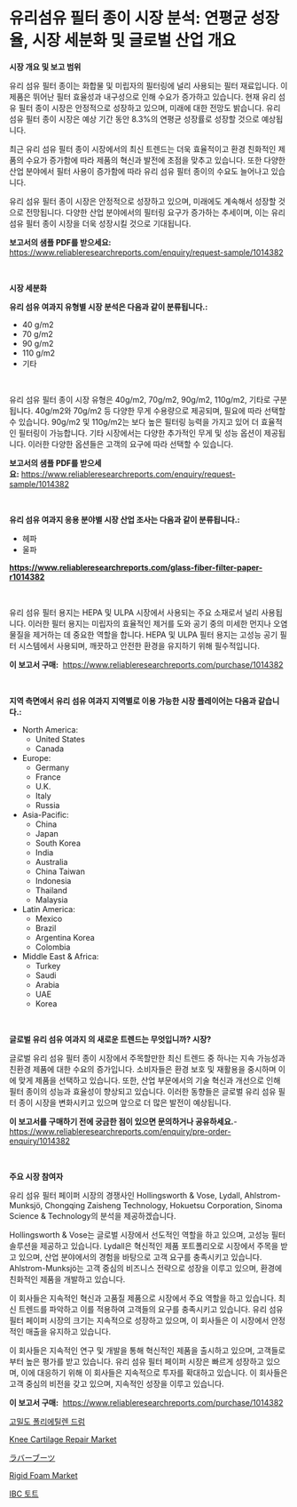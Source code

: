 <p><h1>유리섬유 필터 종이 시장 분석: 연평균 성장율, 시장 세분화 및 글로벌 산업 개요</h1></p><p><strong>시장 개요 및 보고 범위</strong></p>
<p><p>유리 섬유 필터 종이는 화합물 및 미립자의 필터링에 널리 사용되는 필터 재료입니다. 이 제품은 뛰어난 필터 효율성과 내구성으로 인해 수요가 증가하고 있습니다. 현재 유리 섬유 필터 종이 시장은 안정적으로 성장하고 있으며, 미래에 대한 전망도 밝습니다. 유리 섬유 필터 종이 시장은 예상 기간 동안 8.3%의 연평균 성장률로 성장할 것으로 예상됩니다.</p><p>최근 유리 섬유 필터 종이 시장에서의 최신 트렌드는 더욱 효율적이고 환경 친화적인 제품의 수요가 증가함에 따라 제품의 혁신과 발전에 초점을 맞추고 있습니다. 또한 다양한 산업 분야에서 필터 사용이 증가함에 따라 유리 섬유 필터 종이의 수요도 늘어나고 있습니다.</p><p>유리 섬유 필터 종이 시장은 안정적으로 성장하고 있으며, 미래에도 계속해서 성장할 것으로 전망됩니다. 다양한 산업 분야에서의 필터링 요구가 증가하는 추세이며, 이는 유리 섬유 필터 종이 시장을 더욱 성장시킬 것으로 기대됩니다.</p></p>
<p><strong>보고서의 샘플 PDF를 받으세요:</strong> <a href="https://www.reliableresearchreports.com/enquiry/request-sample/1014382">https://www.reliableresearchreports.com/enquiry/request-sample/1014382</a></p>
<p>&nbsp;</p>
<p><strong>시장 세분화</strong></p>
<p><strong>유리 섬유 여과지 유형별 시장 분석은 다음과 같이 분류됩니다.:</strong></p>
<p><ul><li>40 g/m2</li><li>70 g/m2</li><li>90 g/m2</li><li>110 g/m2</li><li>기타</li></ul></p>
<p>&nbsp;</p>
<p><p>유리 섬유 필터 종이 시장 유형은 40g/m2, 70g/m2, 90g/m2, 110g/m2, 기타로 구분됩니다. 40g/m2와 70g/m2 등 다양한 무게 수용량으로 제공되며, 필요에 따라 선택할 수 있습니다. 90g/m2 및 110g/m2는 보다 높은 필터링 능력을 가지고 있어 더 효율적인 필터링이 가능합니다. 기타 시장에서는 다양한 추가적인 무게 및 성능 옵션이 제공됩니다. 이러한 다양한 옵션들은 고객의 요구에 따라 선택할 수 있습니다.</p></p>
<p><strong>보고서의 샘플 PDF를 받으세요:</strong>&nbsp;<a href="https://www.reliableresearchreports.com/enquiry/request-sample/1014382">https://www.reliableresearchreports.com/enquiry/request-sample/1014382</a></p>
<p>&nbsp;</p>
<p><strong> 유리 섬유 여과지 응용 분야별 시장 산업 조사는 다음과 같이 분류됩니다.:</strong></p>
<p><ul><li>헤파</li><li>울파</li></ul></p>
<p><strong><a href="https://www.reliableresearchreports.com/glass-fiber-filter-paper-r1014382">https://www.reliableresearchreports.com/glass-fiber-filter-paper-r1014382</a></strong></p>
<p>&nbsp;</p>
<p><p>유리 섬유 필터 용지는 HEPA 및 ULPA 시장에서 사용되는 주요 소재로서 널리 사용됩니다. 이러한 필터 용지는 미립자의 효율적인 제거를 도와 공기 중의 미세한 먼지나 오염물질을 제거하는 데 중요한 역할을 합니다. HEPA 및 ULPA 필터 용지는 고성능 공기 필터 시스템에서 사용되며, 깨끗하고 안전한 환경을 유지하기 위해 필수적입니다.</p></p>
<p><strong>이 보고서 구매:</strong>&nbsp; <a href="https://www.reliableresearchreports.com/purchase/1014382">https://www.reliableresearchreports.com/purchase/1014382</a></p>
<p>&nbsp;</p>
<p><strong>지역 측면에서 유리 섬유 여과지 지역별로 이용 가능한 시장 플레이어는 다음과 같습니다.:</strong></p>
<p><ul>
    <li>
        North America:
        <ul>
            <li>United States</li>
            <li>Canada</li>
        </ul>
    </li>
    <li>
        Europe:
        <ul>
            <li>Germany</li>
            <li>France</li>
            <li>U.K.</li>
            <li>Italy</li>
            <li>Russia</li>
        </ul>
    </li>
    <li>
        Asia-Pacific:
        <ul>
            <li>China</li>
            <li>Japan</li>
            <li>South Korea</li>
            <li>India</li>
            <li>Australia</li>
            <li>China Taiwan</li>
            <li>Indonesia</li>
            <li>Thailand</li>
            <li>Malaysia</li>
        </ul>
    </li>
    <li>
        Latin America:
        <ul>
            <li>Mexico</li>
            <li>Brazil</li>
            <li>Argentina Korea</li>
            <li>Colombia</li>
        </ul>
    </li>
    <li>
        Middle East & Africa:
        <ul>
            <li>Turkey</li>
            <li>Saudi</li>
            <li>Arabia</li>
            <li>UAE</li>
            <li>Korea</li>
        </ul>
    </li>
    </ul></p>
<p>&nbsp;</p>
<p><strong>글로벌 유리 섬유 여과지 의 새로운 트렌드는 무엇입니까? 시장?</strong></p>
<p><p>글로벌 유리 섬유 필터 종이 시장에서 주목할만한 최신 트렌드 중 하나는 지속 가능성과 친환경 제품에 대한 수요의 증가입니다. 소비자들은 환경 보호 및 재활용을 중시하며 이에 맞게 제품을 선택하고 있습니다. 또한, 산업 부문에서의 기술 혁신과 개선으로 인해 필터 종이의 성능과 효율성이 향상되고 있습니다. 이러한 동향들은 글로벌 유리 섬유 필터 종이 시장을 변화시키고 있으며 앞으로 더 많은 발전이 예상됩니다.</p></p>
<p><strong>이 보고서를 구매하기 전에 궁금한 점이 있으면 문의하거나 공유하세요.</strong>- <a href="https://www.reliableresearchreports.com/enquiry/pre-order-enquiry/1014382">https://www.reliableresearchreports.com/enquiry/pre-order-enquiry/1014382</a></p>
<p>&nbsp;</p>
<p><strong>주요 시장 참여자</strong></p>
<p><p>유리 섬유 필터 페이퍼 시장의 경쟁사인 Hollingsworth & Vose, Lydall, Ahlstrom-Munksjö, Chongqing Zaisheng Technology, Hokuetsu Corporation, Sinoma Science & Technology의 분석을 제공하겠습니다.</p><p>Hollingsworth & Vose는 글로벌 시장에서 선도적인 역할을 하고 있으며, 고성능 필터 솔루션을 제공하고 있습니다. Lydall은 혁신적인 제품 포트폴리오로 시장에서 주목을 받고 있으며, 산업 분야에서의 경험을 바탕으로 고객 요구를 충족시키고 있습니다. Ahlstrom-Munksjö는 고객 중심의 비즈니스 전략으로 성장을 이루고 있으며, 환경에 친화적인 제품을 개발하고 있습니다.</p><p>이 회사들은 지속적인 혁신과 고품질 제품으로 시장에서 주요 역할을 하고 있습니다. 최신 트렌드를 파악하고 이를 적용하여 고객들의 요구를 충족시키고 있습니다. 유리 섬유 필터 페이퍼 시장의 크기는 지속적으로 성장하고 있으며, 이 회사들은 이 시장에서 안정적인 매출을 유지하고 있습니다.</p><p>이 회사들은 지속적인 연구 및 개발을 통해 혁신적인 제품을 출시하고 있으며, 고객들로부터 높은 평가를 받고 있습니다. 유리 섬유 필터 페이퍼 시장은 빠르게 성장하고 있으며, 이에 대응하기 위해 이 회사들은 지속적으로 투자를 확대하고 있습니다. 이 회사들은 고객 중심의 비전을 갖고 있으며, 지속적인 성장을 이루고 있습니다.</p></p>
<p><strong>이 보고서 구매:</strong>&nbsp;&nbsp;<a href="https://www.reliableresearchreports.com/purchase/1014382">https://www.reliableresearchreports.com/purchase/1014382</a></p>
<p><p><a href="https://github.com/Maeennan456456/Market-Research-Report-List-1/blob/main/489100823884.md">고밀도 폴리에틸렌 드럼</a></p><p><a href="https://github.com/lylyparadise/Market-Research-Report-List-2/blob/main/knee-cartilage-repair-market.md">Knee Cartilage Repair Market</a></p><p><a href="https://medium.com/@jasohung45456/%E3%83%A9%E3%83%90%E3%83%BC%E3%83%96%E3%83%BC%E3%83%84%E3%81%AE%E5%B8%82%E5%A0%B4%E5%B1%95%E6%9C%9B-%E6%A5%AD%E7%95%8C%E6%A6%82%E6%B3%81%E3%81%A8%E4%BA%88%E6%B8%AC-2024%E5%B9%B4%E3%81%8B%E3%82%892031%E5%B9%B4-6113e0034460">ラバーブーツ</a></p><p><a href="https://issuu.com/reportprime-2/docs/rigid-foam-market-size-2030.pptx">Rigid Foam Market</a></p><p><a href="https://github.com/vsap75a286l/Market-Research-Report-List-1/blob/main/311462623883.md">IBC 토트</a></p></p>